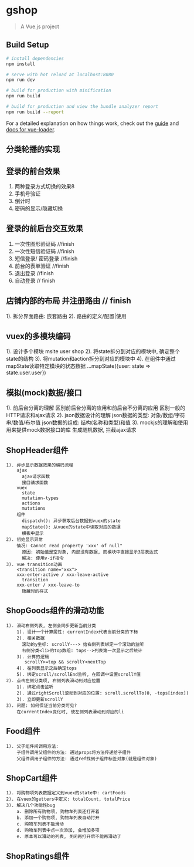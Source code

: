 # gshop

> A Vue.js project

## Build Setup

``` bash
# install dependencies
npm install

# serve with hot reload at localhost:8080
npm run dev

# build for production with minification
npm run build

# build for production and view the bundle analyzer report
npm run build --report
```

For a detailed explanation on how things work, check out the [guide](http://vuejs-templates.github.io/webpack/) and [docs for vue-loader](http://vuejs.github.io/vue-loader).

## 分类轮播的实现

## 登录的前台效果
  1. 两种登录方式切换的效果8
  2. 手机号验证
  3. 倒计时
  4. 密码的显示/隐藏切换
## 登录的前后台交互效果
  1. 一次性图形验证码 //finish
  2. 一次性短信验证码  //finish
  3. 短信登录/ 密码登录  //finish
  4. 前台的表单验证    //finish
  5. 退出登录   //finish
  6. 自动登录   // finish
 ## 店铺内部的布局 并注册路由  // finish
1). 拆分界面路由: 嵌套路由
2). 路由的定义/配置|使用

##  vuex的多模块编码
  1). 设计多个模块
      msite
      user
      shop
  2). 将state拆分到对应的模块中, 确定整个state的结构
  3). 将mutation和action拆分到对应的模块中
  4). 在组件中通过mapState读取特定模块的状态数据
      ...mapState({user: state => state.user.user})
 ## 模拟(mock)数据/接口
  1). 前后台分离的理解
      区别前后台分离的应用和前后台不分离的应用
      区别一般的HTTP请求和ajax请求
  2). json数据设计的理解
      json数据的类型: 对象/数组/字符串/数值/布尔值
      json数据的组成: 结构(名称和类型)和值
  3). mockjs的理解和使用
      用来提供mock数据接口的库
      生成随机数据, 拦截ajax请求
  ##  ShopHeader组件
    1). 异步显示数据效果的编码流程
        ajax
          ajax请求函数
          接口请求函数
        vuex
          state
          mutation-types
          actions
          mutations
        组件
          dispatch(): 异步获取后台数据到vuex的state
          mapState(): 从vuex的state中读取对应的数据
          模板中显示
    2). 初始显示异常
        情况: Cannot read property 'xxx' of null"
          原因: 初始值是空对象, 内部没有数据, 而模块中直接显示3层表达式
          解决: 使用v-if指令
    3). vue transition动画
        <transition name="xxx">
        xxx-enter-active / xxx-leave-active
          transition
        xxx-enter / xxx-leave-to
          隐藏时的样式

  ## ShopGoods组件的滑动功能
    1). 滑动右侧列表, 左侧会同步更新当前分类
        1). 设计一个计算属性: currentIndex代表当前分类的下标
        2). 相关数据
          滚动的y坐标: scrollY---> 给右侧列表绑定一个滚动的监听
          右侧分类<li>的top数组: tops-->列表第一次显示之后统计
        3). 计算的逻辑
           scrollY>=top && scrollY<nextTop
        4). 在列表显示之后确定tops
        5). 绑定scroll/scrollEnd监听, 在回调中设置scrollY值
    2). 点击左侧分类项, 右侧列表滑动到对应位置
        1). 绑定点击监听
        2). 通过rightScroll滚动到对应的位置: scroll.scrollTo(0, -tops[index])
        3). 立即更新scrollY
    3). 问题: 如何保证当前分类可见?
        在currentIndex变化时, 使左侧列表滑动到对应的li
  ## Food组件
    1). 父子组件间调用方法:
        子组件调用父组件的方法: 通过props将方法传递给子组件
        父组件调用子组件的方法: 通过ref找到子组件标签对象(就是组件对象)
  ## ShopCart组件
    1). 将购物项列表数据定义到vuex的state中: cartFoods
    2). 在vuex的getters中定义: totalCount, totalPrice
    3). 解决几个功能性bug
        a. 删除所有购物项, 购物车列表还打开着
        b. 添加一个购物项, 购物车列表自动打开
        c. 购物车列表不能滑动
        d. 购物车列表中点一次添加, 会增加多项
        e. 原本可以滑动的列表, 关闭再打开后不能再滑动了
  ## ShopRatings组件


